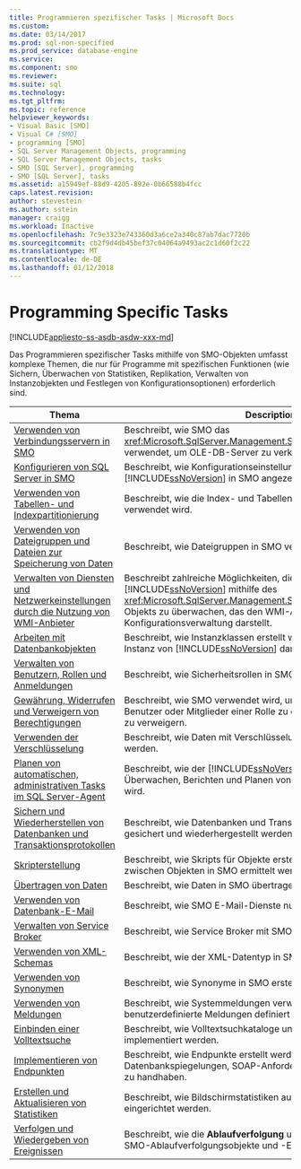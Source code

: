 ```yaml
---
title: Programmieren spezifischer Tasks | Microsoft Docs
ms.custom: 
ms.date: 03/14/2017
ms.prod: sql-non-specified
ms.prod_service: database-engine
ms.service: 
ms.component: smo
ms.reviewer: 
ms.suite: sql
ms.technology: 
ms.tgt_pltfrm: 
ms.topic: reference
helpviewer_keywords:
- Visual Basic [SMO]
- Visual C# [SMO]
- programming [SMO]
- SQL Server Management Objects, programming
- SQL Server Management Objects, tasks
- SMO [SQL Server], programming
- SMO [SQL Server], tasks
ms.assetid: a15949ef-88d9-4205-892e-0b66588b4fcc
caps.latest.revision: 
author: stevestein
ms.author: sstein
manager: craigg
ms.workload: Inactive
ms.openlocfilehash: 7c9e3323e743360d3a6ce2a340c87ab7dac7720b
ms.sourcegitcommit: cb2f9d4db45bef37c04064a9493ac2c1d60f2c22
ms.translationtype: MT
ms.contentlocale: de-DE
ms.lasthandoff: 01/12/2018
---
```

# <a name="programming-specific-tasks"></a>Programming Specific Tasks
[!INCLUDE[appliesto-ss-asdb-asdw-xxx-md](../../../includes/appliesto-ss-asdb-asdw-xxx-md.md)]

  Das Programmieren spezifischer Tasks mithilfe von SMO-Objekten umfasst komplexe Themen, die nur für Programme mit spezifischen Funktionen (wie Sichern, Überwachen von Statistiken, Replikation, Verwalten von Instanzobjekten und Festlegen von Konfigurationsoptionen) erforderlich sind.  
  
|Thema|Description|  
|-----------|-----------------|  
|[Verwenden von Verbindungsservern in SMO](../../../relational-databases/server-management-objects-smo/tasks/using-linked-servers-in-smo.md)|Beschreibt, wie SMO das <xref:Microsoft.SqlServer.Management.Smo.LinkedServer>-Objekt verwendet, um OLE-DB-Server zu verknüpfen.|  
|[Konfigurieren von SQL Server in SMO](../../../relational-databases/server-management-objects-smo/tasks/configuring-sql-server-in-smo.md)|Beschreibt, wie Konfigurationseinstellungen für die Instanz von [!INCLUDE[ssNoVersion](../../../includes/ssnoversion-md.md)] in SMO angezeigt und bearbeitet werden.|  
|[Verwenden von Tabellen- und Indexpartitionierung](../../../relational-databases/server-management-objects-smo/tasks/using-table-and-index-partitioning.md)|Beschreibt, wie die Index- und Tabellenpartitionierung in SMO verwendet wird.|  
|[Verwenden von Dateigruppen und Dateien zur Speicherung von Daten](../../../relational-databases/server-management-objects-smo/tasks/using-filegroups-and-files-to-store-data.md)|Beschreibt, wie Dateigruppen in SMO verwendet werden.|  
|[Verwalten von Diensten und Netzwerkeinstellungen durch die Nutzung von WMI-Anbieter](../../../relational-databases/server-management-objects-smo/tasks/managing-services-and-network-settings-by-using-wmi-provider.md)|Beschreibt zahlreiche Möglichkeiten, die Instanz von [!INCLUDE[ssNoVersion](../../../includes/ssnoversion-md.md)] mithilfe des <xref:Microsoft.SqlServer.Management.Smo.Wmi.ManagedComputer>-Objekts zu überwachen, das den WMI-Anbieter für die Konfigurationsverwaltung darstellt.|  
|[Arbeiten mit Datenbankobjekten](../../../relational-databases/server-management-objects-smo/tasks/creating-altering-and-removing-database-objects.md)|Beschreibt, wie Instanzklassen erstellt werden, die Objekte auf der Instanz von [!INCLUDE[ssNoVersion](../../../includes/ssnoversion-md.md)] darstellen.|  
|[Verwalten von Benutzern, Rollen und Anmeldungen](../../../relational-databases/server-management-objects-smo/tasks/managing-users-roles-and-logins.md)|Beschreibt, wie Sicherheitsrollen in SMO verwendet werden.|  
|[Gewährung, Widerrufen und Verweigern von Berechtigungen](../../../relational-databases/server-management-objects-smo/tasks/granting-revoking-and-denying-permissions.md)|Beschreibt, wie SMO verwendet wird, um Berechtigungen für Benutzer oder Mitglieder einer Rolle zu erteilen, zu widerrufen oder zu verweigern.|  
|[Verwenden der Verschlüsselung](../../../relational-databases/server-management-objects-smo/tasks/using-encryption.md)|Beschreibt, wie Daten mit Verschlüsselung in SMO geschützt werden.|  
|[Planen von automatischen, administrativen Tasks im SQL Server-Agent](../../../relational-databases/server-management-objects-smo/tasks/scheduling-automatic-administrative-tasks-in-sql-server-agent.md)|Beschreibt, wie der [!INCLUDE[ssNoVersion](../../../includes/ssnoversion-md.md)]-Agent zum Überwachen, Berichten und Planen von Aufträgen in SMO verwendet wird.|  
|[Sichern und Wiederherstellen von Datenbanken und Transaktionsprotokollen](../../../relational-databases/server-management-objects-smo/tasks/backing-up-and-restoring-databases-and-transaction-logs.md)|Beschreibt, wie Datenbanken und Transaktionsprotokolle in SMO gesichert und wiederhergestellt werden.|  
|[Skripterstellung](../../../relational-databases/server-management-objects-smo/tasks/scripting.md)|Beschreibt, wie Skripts für Objekte erstellt und Abhängigkeiten zwischen Objekten in SMO ermittelt werden.|  
|[Übertragen von Daten](../../../relational-databases/server-management-objects-smo/tasks/transferring-data.md)|Beschreibt, wie Daten in SMO übertragen werden.|  
|[Verwenden von Datenbank-E-Mail](../../../relational-databases/server-management-objects-smo/tasks/using-database-mail.md)|Beschreibt, wie SMO E-Mail-Dienste nutzt.|  
|[Verwalten von Service Broker](../../../relational-databases/server-management-objects-smo/tasks/managing-service-broker.md)|Beschreibt, wie Service Broker mit SMO eingerichtet wird.|  
|[Verwenden von XML-Schemas](../../../relational-databases/server-management-objects-smo/tasks/using-xml-schemas.md)|Beschreibt, wie der XML-Datentyp in SMO verwendet wird.|  
|[Verwenden von Synonymen](../../../relational-databases/server-management-objects-smo/tasks/using-synonyms.md)|Beschreibt, wie Synonyme in SMO erstellt werden.|  
|[Verwenden von Meldungen](../../../relational-databases/server-management-objects-smo/tasks/using-messages.md)|Beschreibt, wie Systemmeldungen verwendet und wie eigene benutzerdefinierte Meldungen definiert werden.|  
|[Einbinden einer Volltextsuche](../../../relational-databases/server-management-objects-smo/tasks/implementing-full-text-search.md)|Beschreibt, wie Volltextsuchkataloge und Indizes in SMO implementiert werden.|  
|[Implementieren von Endpunkten](../../../relational-databases/server-management-objects-smo/tasks/implementing-endpoints.md)|Beschreibt, wie Endpunkte erstellt werden, um Nutzlasten für Datenbankspiegelungen, SOAP-Anforderungen und Service Broker zu handhaben.|  
|[Erstellen und Aktualisieren von Statistiken](../../../relational-databases/server-management-objects-smo/tasks/creating-and-updating-statistics.md)|Beschreibt, wie Bildschirmstatistiken auf einer Datenbank in SMO eingerichtet werden.|  
|[Verfolgen und Wiedergeben von Ereignissen](../../../relational-databases/server-management-objects-smo/tasks/tracing-and-replaying-events.md)|Beschreibt, wie die **Ablaufverfolgung** und **wiedergeben** Objekte im SMO-Ablaufverfolgungsobjekte und -Ereignisse.|  
  
  
